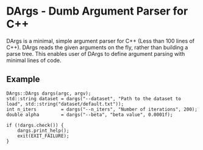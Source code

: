 # DArgs - Dumb Argument Parser for C++
DArgs is a minimal, simple argument parser for C++ (Less than 100 lines of C++).
DArgs reads the given arguments on the fly, rather than building a parse tree.
This enables user of DArgs to define argument parsing with minimal lines of code.

## Example
```
DArgs::DArgs dargs(argc, argv);
std::string dataset = dargs("--dataset", "Path to the dataset to load", std::string("dataset/default.txt"));
int n_iters         = dargs("--n_iters", "Number of iterations", 200);
double alpha        = dargs("--beta", "beta value", 0.0001f);

if (!dargs.check()) {
    dargs.print_help();
    exit(EXIT_FAILURE);
}
```
